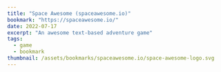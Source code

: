 ```yaml
---
title: "Space Awesome (spaceawesome.io)"
bookmark: "https://spaceawesome.io/"
date: 2022-07-17
excerpt: "An awesome text-based adventure game"
tags:
  - game
  - bookmark
thumbnail: /assets/bookmarks/spaceawesome.io/space-awesome-logo.svg
---
```

